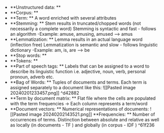 - **Unstructured data: **
- **Corpus: **
- **Term: ** A word enriched with several attributes
- **Stemming: ** Stem results in truncated/chopped words (not necessarily a complete word) Stemming is syntactic and fast - follows an algorithm
	-Example: amuse, amusing, amused --> amus
- **Lemmatization: ** Lemma results in an actual language word (inflection free) Lemmatization is semantic and slow - follows linguistic dictionary
	-Example: am, is, are --> be
- **Stop words: **
- **Tokens: **
- **Part of speech tags: ** Labels that can be assigned to a word to describe its linguistic function i.e. adjective, noun, verb, personal pronoun, adverb etc.
- **Bag of Words: ** Tuples of documents and terms. Each term is assigned separately to a document like this:
   ![[Pasted image 20240201233457.png]] ^d42882
- **Term by document matrix: ** Flat file where the cells are populated with the term frequencies -> Each column represents a term/word
- **Document vectors: ** Numerical representations of documents:
  ![[Pasted image 20240202143521.png]]
**Frequencies: ** Number of occurrences of terms. Distinction between absolute and relative as well as locally (in documents - TF ) and globally (in corpus - IDF )  ^61f236
